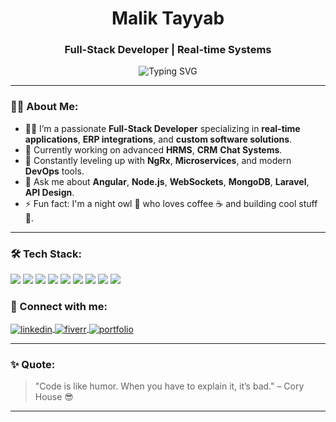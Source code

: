 <h1 align="center">Malik Tayyab</h1>
<h3 align="center"> Full-Stack Developer | Real-time Systems</h3>

<p align="center">
  <img src="https://readme-typing-svg.herokuapp.com?font=Fira+Code&size=24&pause=1000&color=36BCF7&center=true&vCenter=true&width=435&lines=Full-Stack+Web+Developer;Node.js+%7C+Angular+%7C+MongoDB;Socket.IO+%7C+Real-time+Apps;ERP+%7C+API+Integrations;Let's+Build+Something+Great+%F0%9F%92%BB" alt="Typing SVG" />
</p>

---

### 🧑‍💻 About Me:

- 👨‍💻 I’m a passionate **Full-Stack Developer** specializing in **real-time applications**, **ERP integrations**, and **custom software solutions**.
- 🏢 Currently working on advanced **HRMS**, **CRM** **Chat Systems**.
- 🌱 Constantly leveling up with **NgRx**, **Microservices**, and modern **DevOps** tools.
- 💬 Ask me about **Angular**, **Node.js**, **WebSockets**, **MongoDB**, **Laravel**, **API Design**.
- ⚡ Fun fact: I'm a night owl 🦉 who loves coffee ☕ and building cool stuff 🚀.

---

### 🛠️ Tech Stack:
<p align="left">
  <img src="https://img.shields.io/badge/Angular-DD0031?style=for-the-badge&logo=angular&logoColor=white"/>
  <img src="https://img.shields.io/badge/Node.js-339933?style=for-the-badge&logo=nodedotjs&logoColor=white"/>
  <img src="https://img.shields.io/badge/NestJS-E0234E?style=for-the-badge&logo=nestjs&logoColor=white"/>
  <img src="https://img.shields.io/badge/Socket.IO-010101?style=for-the-badge&logo=socketdotio&logoColor=white"/>
  <img src="https://img.shields.io/badge/MongoDB-47A248?style=for-the-badge&logo=mongodb&logoColor=white"/>
  <img src="https://img.shields.io/badge/MySQL-00758F?style=for-the-badge&logo=mysql&logoColor=white"/>
  <img src="https://img.shields.io/badge/Redis-DC382D?style=for-the-badge&logo=redis&logoColor=white"/>
  <img src="https://img.shields.io/badge/Laravel-FF2D20?style=for-the-badge&logo=laravel&logoColor=white"/>
  <img src="https://img.shields.io/badge/TailwindCSS-06B6D4?style=for-the-badge&logo=tailwindcss&logoColor=white"/>
</p>


### 🚀 Connect with me:
<p align="left">
  <a href="https://www.linkedin.com/in/its-tayyab/" target="blank">
    <img align="center" src="https://img.shields.io/badge/LinkedIn-0A66C2?style=for-the-badge&logo=linkedin&logoColor=white" alt="linkedin" />
  </a>
  <a href="https://www.fiverr.com/users/dev_tayyab" target="blank">
    <img align="center" src="https://img.shields.io/badge/Fiverr-1DBF73?style=for-the-badge&logo=fiverr&logoColor=white" alt="fiverr" />
  </a>
  <a href="https://portfolio-tayyab-shafiques-projects-b24ec248.vercel.app/" target="blank">
    <img align="center" src="https://img.shields.io/badge/Portfolio-000000?style=for-the-badge&logo=github&logoColor=white" alt="portfolio" />
  </a>
</p>

---

### ✨ Quote:
> "Code is like humor. When you have to explain it, it’s bad." – Cory House 😎

---
